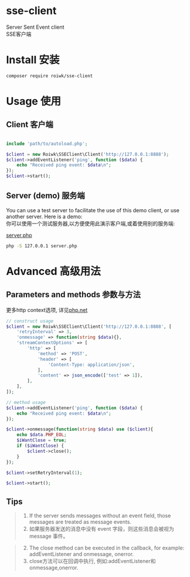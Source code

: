 # sse-client
Server Sent Event client  
SSE客户端


# Install 安装

```sh
composer require roiwk/sse-client
```

# Usage 使用

## Client  客户端

```php

include 'path/to/autoload.php';

$client = new Roiwk\SSEClient\Client('http://127.0.0.1:8888');
$client->addEventListener('ping', function ($data) {
    echo "Received ping event: $data\n";
});
$client->start();
```


## Server (demo)  服务端

You can use a test server to facilitate the use of this demo client, or use another server. Here is a demo:  
你可以使用一个测试服务器,以方便使用此演示客户端,或着使用别的服务端:  

[server.php](./example/server.php)

```sh
php -S 127.0.0.1 server.php
```


# Advanced 高级用法

## Parameters and methods 参数与方法

更多http context选项, 详见[php.net](https://www.php.net/manual/zh/context.http.php)

```php
// construct usage
$client = new Roiwk\SSEClient\Client('http://127.0.0.1:8888', [
    'retryInterval' => 3,
    'onmessage' => function(string $data){},
    'streamContextOptions' => [
        'http' => [
            'method' => 'POST',
            'header' => [
                'Content-Type: application/json',
            ],
            'content' => json_encode(['test' => 1]),
        ],
    ],
]);

// method usage
$client->addEventListener('ping', function ($data) {
    echo "Received ping event: $data\n";
});

$client->onmessage(function(string $data) use ($client){
    echo $data.PHP_EOL;
    $iWantClose = true;
    if ($iWantClose) {
        $client->close();
    }
});

$client->setRetryInterval(1);

$client->start();

```

## Tips
>1. If the server sends messages without an event field, those messages are treated as message events.
>1. 如果服务器发送的消息中没有 event 字段，则这些消息会被视为 message 事件。

>2. The close method can be executed in the callback, for example: addEventListener and onmessage, onerror.
>2. close方法可以在回调中执行, 例如:addEventListener和onmessage,onerror.








